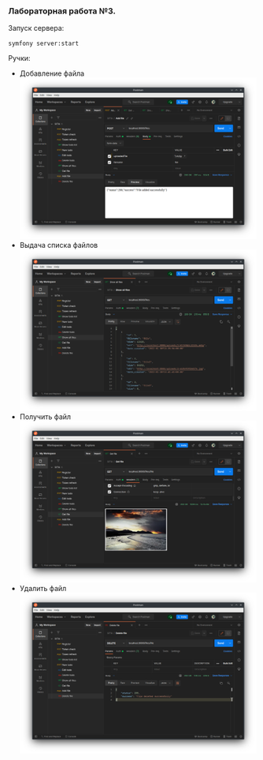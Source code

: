 ### Лабораторная работа №3.
Запуск сервера:
```
symfony server:start
```
Ручки:
+ Добавление файла
![avatar](../imgs/add_file.png)
+ Выдача списка файлов
![avatar](../imgs/show_all_files.png)
+ Получить файл
![avatar](../imgs/get_file.png)
+ Удалить файл
![avatar](../imgs/delete_file.png)
